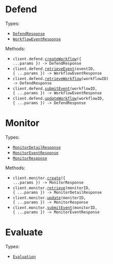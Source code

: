 # Defend

Types:

- <code><a href="./src/resources/defend.ts">DefendResponse</a></code>
- <code><a href="./src/resources/defend.ts">WorkflowEventResponse</a></code>

Methods:

- <code title="post /defend">client.defend.<a href="./src/resources/defend.ts">createWorkflow</a>({ ...params }) -> DefendResponse</code>
- <code title="get /defend/{workflow_id}/events/{event_id}">client.defend.<a href="./src/resources/defend.ts">retrieveEvent</a>(eventID, { ...params }) -> WorkflowEventResponse</code>
- <code title="get /defend/{workflow_id}">client.defend.<a href="./src/resources/defend.ts">retrieveWorkflow</a>(workflowID) -> DefendResponse</code>
- <code title="post /defend/{workflow_id}/events">client.defend.<a href="./src/resources/defend.ts">submitEvent</a>(workflowID, { ...params }) -> WorkflowEventResponse</code>
- <code title="put /defend/{workflow_id}">client.defend.<a href="./src/resources/defend.ts">updateWorkflow</a>(workflowID, { ...params }) -> DefendResponse</code>

# Monitor

Types:

- <code><a href="./src/resources/monitor.ts">MonitorDetailResponse</a></code>
- <code><a href="./src/resources/monitor.ts">MonitorEventResponse</a></code>
- <code><a href="./src/resources/monitor.ts">MonitorResponse</a></code>

Methods:

- <code title="post /monitor">client.monitor.<a href="./src/resources/monitor.ts">create</a>({ ...params }) -> MonitorResponse</code>
- <code title="get /monitor/{monitor_id}">client.monitor.<a href="./src/resources/monitor.ts">retrieve</a>(monitorID, { ...params }) -> MonitorDetailResponse</code>
- <code title="put /monitor/{monitor_id}">client.monitor.<a href="./src/resources/monitor.ts">update</a>(monitorID, { ...params }) -> MonitorResponse</code>
- <code title="post /monitor/{monitor_id}/events">client.monitor.<a href="./src/resources/monitor.ts">submitEvent</a>(monitorID, { ...params }) -> MonitorEventResponse</code>

# Evaluate

Types:

- <code><a href="./src/resources/evaluate.ts">Evaluation</a></code>
